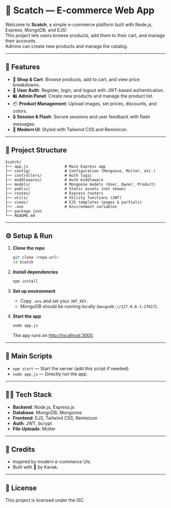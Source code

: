 # 👜 Scatch — E-commerce Web App

Welcome to **Scatch**, a simple e-commerce platform built with Node.js, Express, MongoDB, and EJS!  
This project lets users browse products, add them to their cart, and manage their accounts.  
Admins can create new products and manage the catalog.

---

## 🚀 Features

- 🛒 **Shop & Cart**: Browse products, add to cart, and view price breakdowns.
- 👤 **User Auth**: Register, login, and logout with JWT-based authentication.
- 🛍️ **Admin Panel**: Create new products and manage the product list.
- 📦 **Product Management**: Upload images, set prices, discounts, and colors.
- 🔒 **Session & Flash**: Secure sessions and user feedback with flash messages.
- 🎨 **Modern UI**: Styled with Tailwind CSS and Remixicon.

---

## 📂 Project Structure

```
Scatch/
├── app.js                # Main Express app
├── config/               # Configuration (Mongoose, Multer, etc.)
├── controllers/          # Auth logic
├── middlewares/          # Auth middleware
├── models/               # Mongoose models (User, Owner, Product)
├── public/               # Static assets (not shown)
├── routes/               # Express routers
├── utils/                # Utility functions (JWT)
├── views/                # EJS templates (pages & partials)
├── .env                  # Environment variables
├── package.json
└── README.md
```

---

## ⚙️ Setup & Run

1. **Clone the repo**
   ```sh
   git clone <repo-url>
   cd Scatch
   ```

2. **Install dependencies**
   ```sh
   npm install
   ```

3. **Set up environment**
   - Copy `.env` and set your `JWT_KEY`.
   - MongoDB should be running locally (`mongodb://127.0.0.1:27017`).

4. **Start the app**
   ```sh
   node app.js
   ```
   The app runs on [http://localhost:3000](http://localhost:3000).

---

## 📝 Main Scripts

- `npm start` — Start the server (add this script if needed).
- `node app.js` — Directly run the app.

---

## 👨‍💻 Tech Stack

- **Backend**: Node.js, Express.js
- **Database**: MongoDB, Mongoose
- **Frontend**: EJS, Tailwind CSS, Remixicon
- **Auth**: JWT, bcrypt
- **File Uploads**: Multer

---


## 🙏 Credits

- Inspired by modern e-commerce UIs.
- Built with 💙 by Kanak.

---

## 📄 License

This project is licensed under the ISC
